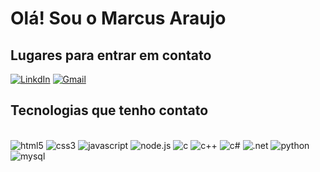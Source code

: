 
# Olá! Sou o Marcus Araujo
   
## Lugares para entrar em contato
[![LinkdIn](https://img.shields.io/badge/LinkedIn-0077B5?style=for-the-badge&logo=linkedin&logoColor=white)](https://www.linkedin.com/in/marcus-vinicius-marques-de-araujo-a7a3b3231/)
[![Gmail](https://img.shields.io/badge/Gmail-333333?style=for-the-badge&logo=gmail&logoColor=red)](marcusvinici111@gmail.com)

## Tecnologias que tenho contato

<div style="display: inline_block"><br/>

  <img alingn="center" alt="html5" src= "https://img.shields.io/badge/HTML5-E34F26?style=for-the-badge&logo=html5&logoColor=white"/>

  <img alingn="center" alt="css3" src= "https://img.shields.io/badge/CSS3-1572B6?style=for-the-badge&logo=css3&logoColor=white"/>
  
  <img alingn="center" alt="javascript" src= "https://img.shields.io/badge/JavaScript-F7DF1E?style=for-the-badge&logo=javascript&logoColor=black"/>

  <img alingn="center" alt="node.js" src= "https://img.shields.io/badge/Node.js-43853D?style=for-the-badge&logo=node.js&logoColor=white"/>

  <img alingn="center" alt="c" src= "https://img.shields.io/badge/C-00599C?style=for-the-badge&logo=c&logoColor=white"/>

  <img alingn="center" alt="c++" src= "https://img.shields.io/badge/C%2B%2B-00599C?style=for-the-badge&logo=c%2B%2B&logoColor=white"/>

  <img alingn="center" alt="c#" src= "https://img.shields.io/badge/C%23-239120?style=for-the-badge&logo=c-sharp&logoColor=white"/>

  <img alingn="center" alt=".net" src= "https://img.shields.io/badge/.NET-5C2D91?style=for-the-badge&logo=.net&logoColor=white"/>

  <img alingn="center" alt="python" src= "https://img.shields.io/badge/Python-14354C?style=for-the-badge&logo=python&logoColor=white"/>
  
  <img alingn="center" alt="mysql" src= "https://img.shields.io/badge/MySQL-00000F?style=for-the-badge&logo=mysql&logoColor=white"/>


  
</div>

